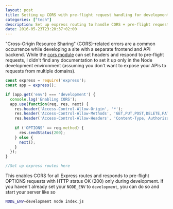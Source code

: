 ```yaml
---
layout: post
title: Setting up CORS with pre-flight request handling for development use in Node + Express
categories: ["tech"]
description: Set up express routing to handle CORS + pre-flight request handling in development environment using Nodejs and Express.
date: 2016-05-23T23:20:37+02:00
---
```


"Cross-Origin Resource Sharing" (CORS)-related errors are a common occurrence while developing a site with a separate frontend and API backend. While the [cors module](https://github.com/expressjs/cors) can set headers and respond to pre-flight requests, I didn't find any documentation to set it up only in the Node development environment (assuming you don't want to expose your APIs to requests from multiple domains).

```javascript
const express = require('express');
const app = express();

if (app.get('env') === 'development') {
  console.log('Enabling CORS');
  app.use(function(req, res, next) {
    res.header('Access-Control-Allow-Origin', '*');
    res.header('Access-Control-Allow-Methods', 'GET,PUT,POST,DELETE,PATCH,OPTIONS');
    res.header('Access-Control-Allow-Headers', 'Content-Type, Authorization, Content-Length, X-Requested-With'); //Add other headers used in your requests
    
    if ('OPTIONS' == req.method) {
      res.sendStatus(200);
    } else {
      next();
    }
  });
}

//Set up express routes here
```
This enables CORS for all Express routes and responds to pre-flight OPTIONS requests with HTTP status OK (200) only during development. If you haven't already set your `NODE_ENV` to `development`, you can do so and start your server like so

```bash
NODE_ENV=development node index.js
```




